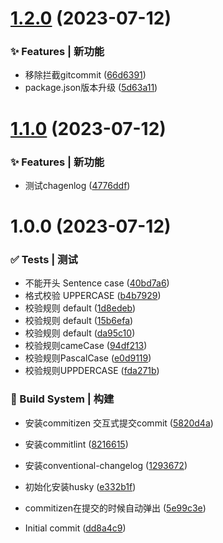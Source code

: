 # [1.2.0](https://github.com/qinzhiwei1993/changelog-demo-1/compare/v1.1.0...v1.2.0) (2023-07-12)


### ✨ Features | 新功能

* 移除拦截gitcommit ([66d6391](https://github.com/qinzhiwei1993/changelog-demo-1/commit/66d63913e691fffac4f244b47372e906cd933366))
* package.json版本升级 ([5d63a11](https://github.com/qinzhiwei1993/changelog-demo-1/commit/5d63a11d786b764dff83ff1eaa3745202a61399b))



# [1.1.0](https://github.com/qinzhiwei1993/changelog-demo-1/compare/v1.0.0...v1.1.0) (2023-07-12)


### ✨ Features | 新功能

* 测试chagenlog ([4776ddf](https://github.com/qinzhiwei1993/changelog-demo-1/commit/4776ddf6bcb2a114e06ae54465871fd14204a1f1))



# 1.0.0 (2023-07-12)


### ✅ Tests | 测试

* 不能开头 Sentence case ([40bd7a6](https://github.com/qinzhiwei1993/changelog-demo-1/commit/40bd7a6891d7c8a4d187b736b9ea74317b53cb28))
* 格式校验 UPPERCASE ([b4b7929](https://github.com/qinzhiwei1993/changelog-demo-1/commit/b4b79290319f28425ea395eb098f02720d91a532))
* 校验规则 default ([1d8edeb](https://github.com/qinzhiwei1993/changelog-demo-1/commit/1d8edebafd7e8ce42784ea5074e20b996c2d650d))
* 校验规则 default ([15b6efa](https://github.com/qinzhiwei1993/changelog-demo-1/commit/15b6efa0a7193c68d0cfd393e914e8f790673b6c))
* 校验规则 default ([da95c10](https://github.com/qinzhiwei1993/changelog-demo-1/commit/da95c105d62c9dd5ae468214ff5aa2b1c5fc06a5))
* 校验规则cameCase ([94df213](https://github.com/qinzhiwei1993/changelog-demo-1/commit/94df213455e374d200532424a964f7a443f20ced))
* 校验规则PascalCase ([e0d9119](https://github.com/qinzhiwei1993/changelog-demo-1/commit/e0d9119bb82f390601f95b24101652a4ec0c8866))
* 校验规则UPPDERCASE ([fda271b](https://github.com/qinzhiwei1993/changelog-demo-1/commit/fda271be590994b985be260a0d1d5596e9cfafba))


### 👷‍ Build System | 构建

* 安装commitizen 交互式提交commit ([5820d4a](https://github.com/qinzhiwei1993/changelog-demo-1/commit/5820d4a045943f4829ec9e5a04f6f8d803249b2c))
* 安装commitlint ([8216615](https://github.com/qinzhiwei1993/changelog-demo-1/commit/8216615cfb7a009fc1f0a8593d7ddb9362428b61))
* 安装conventional-changelog ([1293672](https://github.com/qinzhiwei1993/changelog-demo-1/commit/1293672b64ff7b32332ed39ff4a72bdd8203f0a4))
* 初始化安装husky ([e332b1f](https://github.com/qinzhiwei1993/changelog-demo-1/commit/e332b1f5600d51244292cf97cead509851f62336))
* commitizen在提交的时候自动弹出 ([5e99c3e](https://github.com/qinzhiwei1993/changelog-demo-1/commit/5e99c3e4b881f84d593a3de4e8673ffa4224c55e))


* Initial commit ([dd8a4c9](https://github.com/qinzhiwei1993/changelog-demo-1/commit/dd8a4c9b33c80d96728d0e0f46e2b5a77d48829a))




